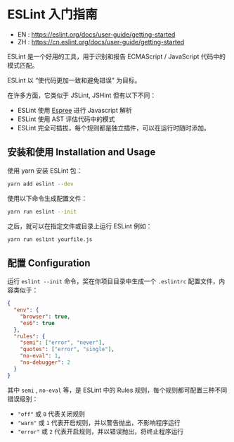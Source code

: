 # ESLint 入门指南

- EN : <https://eslint.org/docs/user-guide/getting-started>
- ZH : <https://cn.eslint.org/docs/user-guide/getting-started>

ESLint 是一个好用的工具，用于识别和报告 ECMAScript / JavaScript 代码中的模式匹配。

ESLint 以 “使代码更加一致和避免错误” 为目标。

在许多方面，它类似于 JSLint, JSHint 但有以下不同：

- ESLint 使用 [Espree] 进行 Javascript 解析
- ESLint 使用 AST 评估代码中的模式
- ESLint 完全可插拔，每个规则都是独立插件，可以在运行时随时添加。

[Espree]: <https://github.com/eslint/espree>

## 安装和使用 Installation and Usage

使用 yarn 安装 ESLint 包：

```sh
yarn add eslint --dev
```

使用以下命令生成配置文件：

```sh
yarn run eslint --init
```

之后，就可以在指定文件或目录上运行 ESLint 例如：

```sh
yarn run eslint yourfile.js
```

## 配置 Configuration

运行 `eslint --init` 命令，奖在你项目目录中生成一个 `.eslintrc` 配置文件，内容类似于：

```json
{
  "env": {
    "browser": true,
    "es6": true
  },
  "rules": {
    "semi": ["error", "never"],
    "quotes": ["error", "single"],
    "no-eval": 1,
    "no-debugger": 2
  }
}
```

其中 `semi` , `no-eval` 等，是 ESLint 中的 Rules 规则，每个规则都可配置三种不同错误级别：

- `"off"` 或 `0` 代表关闭规则
- `"warn"` 或 `1` 代表开启规则，并以警告抛出，不影响程序运行
- `"error"` 或 `2` 代表开启规则，并以错误抛出，将终止程序运行


